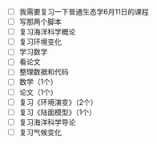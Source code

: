 - [ ] 我需要复习一下普通生态学6月11日的课程
- [ ] 写那两个脚本
- [ ] 复习海洋科学概论
- [ ] 复习环境变化
- [ ] 学习数学
- [ ] 看论文
- [ ] 整理数据和代码
- [ ] 数学（1个）
- [ ] 论文（1个）
- [ ] 复习《环境演变》（2个）
- [ ] 复习《陆面模型》（1个）
- [ ] 复习海洋科学导论
- [ ] 复习气候变化
